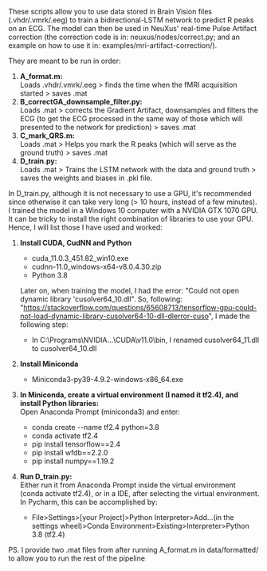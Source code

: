 These scripts allow you to use data stored in Brain Vision files (.vhdr/.vmrk/.eeg) to train a bidirectional-LSTM network to predict R peaks on an ECG. The model can then be used in NeuXus' real-time Pulse Artifact correction (the correction code is in: neuxus/nodes/correct.py; and an example on how to use it in: examples/mri-artifact-correction/).

They are meant to be run in order:
1. **A_format.m:**                         
    Loads .vhdr/.vmrk/.eeg > finds the time when the fMRI acquisition started > saves .mat
2. **B_correctGA_downsample_filter.py:**                         
    Loads .mat > corrects the Gradient Artifact, downsamples and filters the ECG (to get the ECG processed in the same way of those which will presented to the network for prediction) > saves .mat
3. **C_mark_QRS.m:** 				              
    Loads .mat > Helps you mark the R peaks (which will serve as the ground truth) > saves .mat
4. **D_train.py:** 				                
    Loads .mat > Trains the LSTM network with the data and ground truth > saves the weights and biases in .pkl file.

In D_train.py, although it is not necessary to use a GPU, it's recommended since otherwise it can take very long (> 10 hours, instead of a few minutes). I trained the model in a Windows 10 computer with a NVIDIA GTX 1070 GPU. It can be tricky to install the right combination of libraries to use your GPU. Hence, I will list those I have used and worked:

1. **Install CUDA, CudNN and Python**

    - cuda_11.0.3_451.82_win10.exe
    - cudnn-11.0_windows-x64-v8.0.4.30.zip
    - Python 3.8

    Later on, when training the model, I had the error: "Could not open dynamic library 'cusolver64_10.dll". So, following: "https://stackoverflow.com/questions/65608713/tensorflow-gpu-could-not-load-dynamic-library-cusolver64-10-dll-dlerror-cuso", I made the following step:
    - In C:\Programs\NVIDIA\...\CUDA\v11.0\bin\, I renamed cusolver64_11.dll to cusolver64_10.dll

2. **Install Miniconda**
    - Miniconda3-py39-4.9.2-windows-x86_64.exe

3. **In Miniconda, create a virtual environment (I named it tf2.4), and install Python libraries:**                         
    Open Anaconda Prompt (miniconda3) and enter:

    - conda create --name tf2.4 python=3.8
    - conda activate tf2.4
    - pip install tensorflow==2.4
    - pip install wfdb==2.2.0
    - pip install numpy==1.19.2

4. **Run D_train.py:**                         
    Either run it from Anaconda Prompt inside the virtual environment (conda activate tf2.4), or in a IDE, after selecting the virtual environment. In Pycharm, this can be accomplished by:
    - File>Settings>[your Project]>Python Interpreter>Add...(in the settings wheel)>Conda Environment>Existing>Interpreter>Python 3.8 (tf2.4)

PS. I provide two .mat files from after running A_format.m in data/formatted/ to allow you to run the rest of the pipeline










 
